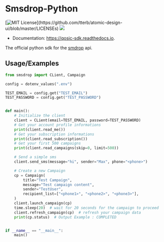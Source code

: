 # Smsdrop-Python

[![MIT License](https://img.shields.io/apm/l/atomic-design-ui.svg?)](https://github.com/tterb/atomic-design-ui/blob/master/LICENSEs)
[![](https://img.shields.io/pypi/v/smsdrop-python.svg)](https://pypi.python.org/pypi/smsdrop-python)

* Documentation: https://qosic-sdk.readthedocs.io.

The official python sdk for the [smdrop](https://smsdrop.net) api.

## Usage/Examples

```python
from smsdrop import CLient, Campaign

config = dotenv_values(".env")

TEST_EMAIL = config.get("TEST_EMAIL")
TEST_PASSWORD = config.get("TEST_PASSWORD")


def main():
    # Initialize the client
    client = CLient(email=TEST_EMAIL, password=TEST_PASSWORD)
    # Get your account profile informations
    print(client.read_me())
    # Get your subscription informations
    print(client.read_subscription())
    # Get your first 500 campaigns
    print(client.read_campaigns(skip=0, limit=500))

    # Send a simple sms
    client.send_sms(message="hi", sender="Max", phone="<phone>")

    # Create a new Campaign
    cp = Campaign(
        title="Test Campaign",
        message="Test campaign content",
        sender="TestUser",
        recipient_list=["<phone1>", "<phone2>", "<phone3>"],
    )
    client.launch_campaign(cp)
    time.sleep(20)  # wait for 20 seconds for the campaign to proceed
    client.refresh_campaign(cp)  # refresh your campaign data
    print(cp.status)  # Output Example : COMPLETED


if __name__ == "__main__":
    main()

```

  
